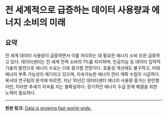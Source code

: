# 전 세계적으로 급증하는 데이터 사용량과 에너지 소비의 미래

## 요약
전 세계 데이터 사용량이 급증하면서 이를 처리하는 데 필요한 에너지 소비 또한 급증하고 있다.  데이터센터는 전 세계 전력 소비의 1%를 차지하며, 인공지능 등 데이터 집약적 기술의 발전으로 에너지 수요는 더욱 증가할 전망이다.  효율성 개선에도 불구하고,  미래 에너지 부족 가능성이 제기되고 있으며,  지속가능한 에너지 관리 계획 수립이 시급하다.  북서대 연구팀의 분석에 따르면, 지난 10년간 데이터센터 에너지 사용량 증가는 완만했지만,  이러한 추세가 지속될 지는 불확실하다.  장기적인 에너지 수급 문제 해결을 위한 노력이 필요하다.

---

**원본 링크:** [Data is growing fast world-wide.](https://www.thekurzweillibrary.com/data-is-growing-fast-world-wide)
